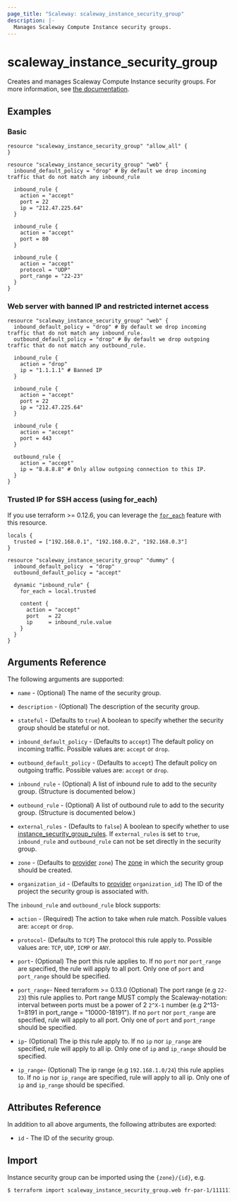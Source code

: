 ```yaml
---
page_title: "Scaleway: scaleway_instance_security_group"
description: |-
  Manages Scaleway Compute Instance security groups.
---
```


# scaleway_instance_security_group

Creates and manages Scaleway Compute Instance security groups. For more information, see [the documentation](https://developers.scaleway.com/en/products/instance/api/#security-groups-8d7f89).

## Examples

### Basic

```hcl
resource "scaleway_instance_security_group" "allow_all" {
}

resource "scaleway_instance_security_group" "web" {
  inbound_default_policy = "drop" # By default we drop incoming traffic that do not match any inbound_rule
  
  inbound_rule {
    action = "accept"
    port = 22
    ip = "212.47.225.64"
  }
  
  inbound_rule {
    action = "accept"
    port = 80
  }
  
  inbound_rule {
    action = "accept"
    protocol = "UDP"
    port_range = "22-23"
  }
}
```

### Web server with banned IP and restricted internet access

```hcl
resource "scaleway_instance_security_group" "web" {
  inbound_default_policy = "drop" # By default we drop incoming traffic that do not match any inbound_rule.
  outbound_default_policy = "drop" # By default we drop outgoing traffic that do not match any outbound_rule.
  
  inbound_rule {
    action = "drop"
    ip = "1.1.1.1" # Banned IP
  }
  
  inbound_rule {
    action = "accept"
    port = 22
    ip = "212.47.225.64"
  }
  
  inbound_rule {
    action = "accept"
    port = 443
  }
  
  outbound_rule {
    action = "accept"
    ip = "8.8.8.8" # Only allow outgoing connection to this IP.
  }
}
```

### Trusted IP for SSH access (using for_each)

If you use terraform >= 0.12.6, you can leverage the [`for_each`](https://www.terraform.io/docs/configuration/resources.html#for_each-multiple-resource-instances-defined-by-a-map-or-set-of-strings) feature with this resource.

```hcl
locals {
  trusted = ["192.168.0.1", "192.168.0.2", "192.168.0.3"]
}

resource "scaleway_instance_security_group" "dummy" {
  inbound_default_policy  = "drop"
  outbound_default_policy = "accept"

  dynamic "inbound_rule" {
    for_each = local.trusted

    content {
      action = "accept"
      port   = 22
      ip     = inbound_rule.value
    }
  }
}
```

## Arguments Reference

The following arguments are supported:

- `name` - (Optional) The name of the security group.

- `description` - (Optional) The description of the security group.

- `stateful` - (Defaults to `true`) A boolean to specify whether the security group should be stateful or not.

- `inbound_default_policy` - (Defaults to `accept`) The default policy on incoming traffic. Possible values are: `accept` or `drop`.

- `outbound_default_policy` - (Defaults to `accept`) The default policy on outgoing traffic. Possible values are: `accept` or `drop`.

- `inbound_rule` - (Optional) A list of inbound rule to add to the security group. (Structure is documented below.)

- `outbound_rule` - (Optional) A list of outbound rule to add to the security group. (Structure is documented below.)

- `external_rules` - (Defaults to `false`) A boolean to specify whether to use [instance_security_group_rules](../resources/instance_security_group_rules.md).
  If `external_rules` is set to `true`, `inbound_rule` and `outbound_rule` can not be set directly in the security group.

- `zone` - (Defaults to [provider](../index.md#zone) `zone`) The [zone](../guides/regions_and_zones.md#zones) in which the security group should be created.

- `organization_id` - (Defaults to [provider](../index.md#organization_id) `organization_id`) The ID of the project the security group is associated with.


The `inbound_rule` and `outbound_rule` block supports:

- `action` - (Required) The action to take when rule match. Possible values are: `accept` or `drop`.

- `protocol`- (Defaults to `TCP`) The protocol this rule apply to. Possible values are: `TCP`, `UDP`, `ICMP` or `ANY`.

- `port`- (Optional) The port this rule applies to. If no `port` nor `port_range` are specified, the rule will apply to all port. Only one of `port` and `port_range` should be specified.

- `port_range`- Need terraform >= 0.13.0 (Optional) The port range (e.g `22-23`) this rule applies to.
  Port range MUST comply the Scaleway-notation: interval between ports must be a power of 2 `2^X-1` number (e.g 2^13-1=8191 in port_range = "10000-18191").
  If no `port` nor `port_range` are specified, rule will apply to all port.
  Only one of `port` and `port_range` should be specified.

- `ip`- (Optional) The ip this rule apply to. If no `ip` nor `ip_range` are specified, rule will apply to all ip. Only one of `ip` and `ip_range` should be specified.

- `ip_range`- (Optional) The ip range (e.g `192.168.1.0/24`) this rule applies to. If no `ip` nor `ip_range` are specified, rule will apply to all ip. Only one of `ip` and `ip_range` should be specified.

## Attributes Reference

In addition to all above arguments, the following attributes are exported:

- `id` - The ID of the security group.

## Import

Instance security group can be imported using the `{zone}/{id}`, e.g.

```bash
$ terraform import scaleway_instance_security_group.web fr-par-1/11111111-1111-1111-1111-111111111111
```
